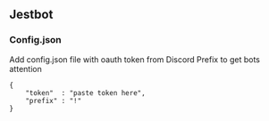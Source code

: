 ## Jestbot

### Config.json

Add config.json file with oauth token from Discord
Prefix to get bots attention

```
{ 
    "token"  : "paste token here",
    "prefix" : "!"
}
```